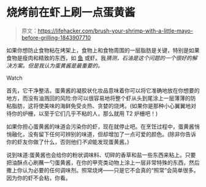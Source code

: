 # 烧烤前在虾上刷一点蛋黄酱

> 原文：<https://lifehacker.com/brush-your-shrimp-with-a-little-mayo-before-grilling-1843907710>

如果你想防止食物粘在烤架上，食物上和食物周围的一层脂肪是关键，特别是如果食物是瘦肉和精致的东西，如 [鱼](https://lifehacker.com/the-secret-to-perfectly-grilled-fish-mayonnaise-1709142603) 或虾。我*猜测，石油是这个问题的一个很好的解决方案。但是我认为蛋黄酱是最重要的。*

Watch

首先，它干净整洁。蛋黄酱的凝胶状化妆品意味着你可以将它准确地放在你想要的地方，而没有油溅回的风险:你可以很容易地将整个虾从头到尾涂上一层薄薄的防粘脂肪，这将使美味的海鲜免受炎热、贪婪的烧烤。(如果你是那种小心翼翼地对待你的炉栅，以至于它们几乎不粘的人，那么就用 T2 炉栅吧！)

如果你担心蛋黄酱的味道会污染你的虾，现在就停止吧。在烹饪过程中，蛋黄酱悄悄融化，没有留下任何可辨别的味道，但却增加了一点可爱的颜色。(除非你告诉你的虾友你做了什么，否则他们*不会*能发现蛋黄酱。)

说到味道:蛋黄酱也会给你的粉状调味料、切碎的香草和盐一些东西来粘上。只要把油酥点心刷蘸一勺蛋黄酱，在你的甲壳类动物上涂上一层非常特殊的东西，然后撒上你认为必要的任何调味剂。照常烧烤——只是它不会真的“照常”会简单很多。因为你的虾不会粘，你看。